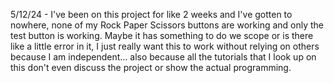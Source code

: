 5/12/24 - I've been on this project for like 2 weeks and I've gotten to nowhere,
none of my Rock Paper Scissors buttons are working and only the test button is working. Maybe it has something to do we scope or is there like a little error in it, I just really want this to work without relying on others because I am independent... also because all the tutorials that I look up on this don't even discuss the project or show the actual programming.